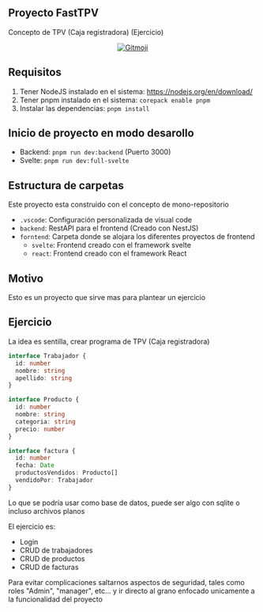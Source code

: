 ## Proyecto FastTPV

Concepto de TPV (Caja registradora) (Ejercicio)

<p align="center">
	<a href="https://gitmoji.dev">
		<img src="https://img.shields.io/badge/gitmoji-%20😜%20😍-FFDD67.svg?style=flat-square"
			 alt="Gitmoji">
	</a>
</p>

## Requisitos

1. Tener NodeJS instalado en el sistema: https://nodejs.org/en/download/
2. Tener pnpm instalado en el sistema: `corepack enable pnpm`
3. Instalar las dependencias: `pnpm install`

## Inicio de proyecto en modo desarollo

- Backend: `pnpm run dev:backend` (Puerto 3000)
- Svelte: `pnpm run dev:full-svelte`

## Estructura de carpetas

Este proyecto esta construido con el concepto de mono-repositorio

- `.vscode`: Configuración personalizada de visual code
- `backend`: RestAPI para el frontend (Creado con NestJS)
- `forntend`: Carpeta donde se alojara los diferentes proyectos de frontend
    - `svelte`: Frontend creado con el framework svelte
    - `react`: Frontend creado con el framework React

## Motivo

Esto es un proyecto que sirve mas para plantear un ejercicio

## Ejercicio

La idea es sentilla, crear programa de TPV (Caja registradora)
 
```ts
interface Trabajador {
  id: number
  nombre: string
  apellido: string
}

interface Producto {
  id: number
  nombre: string
  categoria: string
  precio: number
}

interface factura {
  id: number
  fecha: Date
  productosVendidos: Producto[]
  vendidoPor: Trabajador
}
```

Lo que se podría usar como base de datos, puede ser algo con sqlite o incluso archivos planos
 
El ejercicio es:
- Login
- CRUD de trabajadores
- CRUD de productos
- CRUD de facturas

Para evitar complicaciones saltarnos aspectos de seguridad, tales como roles "Admin", "manager", etc... y ir directo al grano enfocado unicamente a la funcionalidad del proyecto
